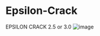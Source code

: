 # Epsilon-Crack
EPSILON CRACK 2.5 or 3.0
![image](https://user-images.githubusercontent.com/95990565/162607911-2510d77c-ba9a-4b26-89ad-d5ee9aca6b4d.png)

